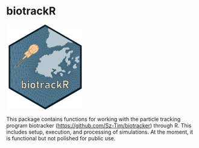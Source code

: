 # biotrackR 
<img src="https://github.com/Sz-Tim/biotrackR/blob/main/assets/icon.png" width="200" />

This package contains functions for working with the particle tracking program biotracker (https://github.com/Sz-Tim/biotracker) through R. This includes setup, execution, and processing of simulations. At the moment, it is functional but not polished for public use. 
